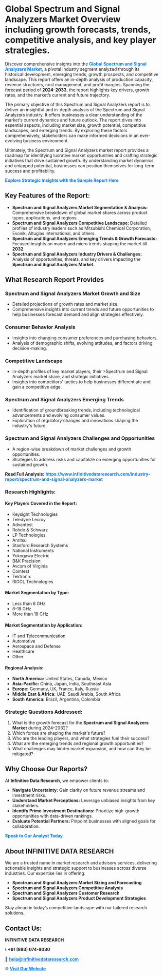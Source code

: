 <h1>Global Spectrum and Signal Analyzers Market Overview including growth forecasts, trends, competitive analysis, and key player strategies.</h1>
<p>
Discover comprehensive insights into the 
<a href="https://www.infinitivedataresearch.com/industry-report/spectrum-and-signal-analyzers-market" rel="dofollow" style="color: #007BFF; text-decoration: none;"><strong>Global Spectrum and Signal Analyzers Market</strong></a>, a pivotal industry segment analyzed through its historical development, emerging trends, growth prospects, and competitive landscape. This report offers an in-depth analysis of production capacity, revenue structures, cost management, and profit margins. Spanning the forecast period of <strong>2024–2033</strong>, the report highlights key drivers, growth rates, and the market’s current and future trajectory.
</p>
<p>
The primary objective of this Spectrum and Signal Analyzers report is to deliver an insightful and in-depth analysis of the Spectrum and Signal Analyzers industry. It offers businesses a clear understanding of the market's current dynamics and future outlook. The report dives into essential aspects, including market size, growth potential, competitive landscapes, and emerging trends. By exploring these factors comprehensively, stakeholders can make informed decisions in an ever-evolving business environment.
</p>
<p>
Ultimately, the Spectrum and Signal Analyzers market report provides a roadmap for identifying lucrative market opportunities and crafting strategic initiatives that drive sustained growth. By understanding market dynamics and untapped potential, businesses can position themselves for long-term success and profitability.
</p>
<p>
<a href="https://www.infinitivedataresearch.com/request-sample/reportId=106920" style="color: #007BFF; text-decoration: none;"><strong>Explore Strategic Insights with the Sample Report Here</strong></a>
</p>

<h2>Key Features of the Report:</h2>
<ul>
<li><strong>Spectrum and Signal Analyzers Market Segmentation & Analysis:</strong> Comprehensive breakdown of global market shares across product types, applications, and regions.</li>
<li><strong>Spectrum and Signal Analyzers Competitive Landscape:</strong> Detailed profiles of industry leaders such as Mitsubishi Chemical Corporation, Evonik, Altuglas International, and others.</li>
<li><strong>Spectrum and Signal Analyzers Emerging Trends & Growth Forecasts:</strong> Focused insights on macro and micro trends shaping the market till <strong>2032</strong>.</li>
<li><strong>Spectrum and Signal Analyzers Industry Drivers & Challenges:</strong> Analysis of opportunities, threats, and key drivers impacting the <strong>Spectrum and Signal Analyzers Market</strong>.</li>
</ul>

<h2>What Research Report Provides</h2>
<h3>Spectrum and Signal Analyzers Market Growth and Size</h3>
<ul>
<li>Detailed projections of growth rates and market size.</li>
<li>Comprehensive insights into current trends and future opportunities to help businesses forecast demand and align strategies effectively.</li>
</ul>

<h3>Consumer Behavior Analysis</h3>
<ul>
<li>Insights into changing consumer preferences and purchasing behaviors.</li>
<li>Analysis of demographic shifts, evolving attitudes, and factors driving decision-making.</li>
</ul>

<h3>Competitive Landscape</h3>
<ul>
<li>In-depth profiles of key market players, their >Spectrum and Signal Analyzers market share, and strategic initiatives.</li>
<li>Insights into competitors' tactics to help businesses differentiate and gain a competitive edge.</li>
</ul>

<h3>Spectrum and Signal Analyzers Emerging Trends</h3>
<ul>
<li>Identification of groundbreaking trends, including technological advancements and evolving consumer values.</li>
<li>Exploration of regulatory changes and innovations shaping the industry's future.</li>
</ul>

<h3>Spectrum and Signal Analyzers Challenges and Opportunities</h3>
<ul>
<li>A region-wise breakdown of market challenges and growth opportunities.</li>
<li>Strategies to address risks and capitalize on emerging opportunities for sustained growth.</li>
</ul>
<p><strong>Read Full Analysis:</strong> <a href="https://www.infinitivedataresearch.com/industry-report/spectrum-and-signal-analyzers-market" rel="dofollow" style="color: #007BFF; text-decoration: none;"><strong>https://www.infinitivedataresearch.com/industry-report/spectrum-and-signal-analyzers-market</strong></a></p>
<h3>Research Highlights:</h3>
<h4>Key Players Covered in the Report:</h4>
<ul><li>Keysight Technologies</li><li>Teledyne Lecroy</li><li>Advantest</li><li>Rohde &amp; Schwarz</li><li>LP Technologies</li><li>Anritsu</li><li>Stanford Research Systems</li><li>National Instruments</li><li>Yokogawa Electric</li><li>B&amp;K Precision</li><li>Avcom of Virginia</li><li>Comtest</li><li>Tektronix</li><li>RIGOL Technologies</li></ul>
<h4>Market Segmentation by Type:</h4>
<ul><li>Less than 6 GHz</li><li>6-18 GHz</li><li>More than 18 GHz</li></ul>
<h4>Market Segmentation by Application:</h4>
<ul><li>IT and Telecommunication</li><li>Automotive</li><li>Aerospace and Defense</li><li>Healthcare</li><li>Other</li></ul>

<h4>Regional Analysis:</h4>
<ul>
<li><strong>North America:</strong> United States, Canada, Mexico</li>
<li><strong>Asia-Pacific:</strong> China, Japan, India, Southeast Asia</li>
<li><strong>Europe:</strong> Germany, UK, France, Italy, Russia</li>
<li><strong>Middle East & Africa:</strong> UAE, Saudi Arabia, South Africa</li>
<li><strong>South America:</strong> Brazil, Argentina, Colombia</li>
</ul>

<h3>Strategic Questions Addressed:</h3>
<ol>
<li>What is the growth forecast for the <strong>Spectrum and Signal Analyzers Market</strong> during 2024–2032?</li>
<li>Which forces are shaping the market's future?</li>
<li>Who are the leading players, and what strategies fuel their success?</li>
<li>What are the emerging trends and regional growth opportunities?</li>
<li>What challenges may hinder market expansion, and how can they be mitigated?</li>
</ol>

<h2>Why Choose Our Reports?</h2>
<p>At <strong>Infinitive Data Research</strong>, we empower clients to:</p>
<ul>
<li><strong>Navigate Uncertainty:</strong> Gain clarity on future revenue streams and investment risks.</li>
<li><strong>Understand Market Perceptions:</strong> Leverage unbiased insights from key stakeholders.</li>
<li><strong>Identify Prime Investment Destinations:</strong> Prioritize high-growth opportunities with data-driven rankings.</li>
<li><strong>Evaluate Potential Partners:</strong> Pinpoint businesses with aligned goals for collaboration.</li>
</ul>
<p><a href="https://www.infinitivedataresearch.com/industry-report/spectrum-and-signal-analyzers-market" rel="dofollow" style="color: #007BFF; text-decoration: none;"><strong>Speak to Our Analyst Today</strong></a></p>

<h2>About INFINITIVE DATA RESEARCH</h2>
<p>We are a trusted name in market research and advisory services, delivering actionable insights and strategic support to businesses across diverse industries. Our expertise lies in offering:</p>
<ul>
<li><strong>Spectrum and Signal Analyzers Market Sizing and Forecasting</strong></li>
<li><strong>Spectrum and Signal Analyzers Competitive Analysis</strong></li>
<li><strong>Spectrum and Signal Analyzers Customer Research</strong></li>
<li><strong>Spectrum and Signal Analyzers Product Development Strategies</strong></li>
</ul>
<p>Stay ahead in today’s competitive landscape with our tailored research solutions.</p>

<h2>Contact Us:</h2>
<p><strong>INFINITIVE DATA RESEARCH</strong></p>
<p>📞 <strong>+91 (883) 074-8030</strong></p>
<p>📧 <strong><a href="mailto:help@infinitivedataresearch.com" style="color: #007BFF;">help@infinitivedataresearch.com</a></strong></p>
<p>🌐 <strong><a href="https://www.infinitivedataresearch.com" rel="dofollow" style="color: #007BFF;">Visit Our Website</a></strong></p>